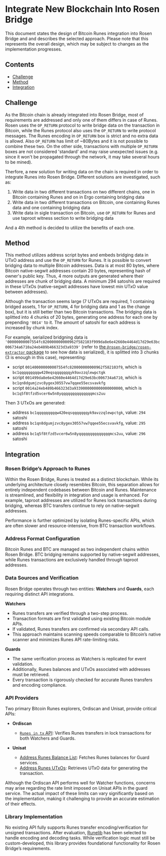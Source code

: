 # Integrate New Blockchain Into Rosen Bridge
This document states the design of Bitcoin Runes integration into Rosen Bridge and and describes the selected approach. Please note that this represents the overall design, which may be subject to changes as the implementation progresses.


## Contents
- [Challenge](#challenge)
- [Method](#method)
- [Integration](#integration)


## Challenge
As the Bitcoin chain is already integrated into Rosen Bridge, most of requirements are addressed and only one of them differs in case of Runes. Rosen uses the `OP_RETURN` protocol to write bridge data on the transaction in Bitcoin, while the Runes protocol also uses the `OP_RETURN` to write protocol messages. The Runes encoding in `OP_RETURN` box is strict and no extra data is allowd. Also `OP_RETURN` has limit of ~80Bytes and it is not possible to combine these two. On the other side, transactions with multiple `OP_RETURN` boxes are not considered 'standard' and may raise unexpected issues (e.g. since it won't be propagated through the network, it may take several hours to be mined).

Therfore, a new solution for writing data on the chain is required in order to integrate Runes into Rosen Bridge. Different solutions are investigated, such as:

1. Write data in two different transactions on two different chains, one in Bitcoin containing Runes and on in Ergo containing bridging data
2. Write data in two different transactions on Bitcoin, one containing Runes data and one containing bridging data
3. Write data in sigle transaction on Bitcoin, use `OP_RETURN` for Runes and use taproot witness section to write bridging data

And a 4th method is decided to utilize the benefits of each one.


## Method
This method utilizes address script bytes and embeds bridging data in UTxO address and use the `OP_RETURN` for Runes. It is possible to convert bridging data to multiple Bitcoin addresses. Data is at most 80 bytes, where Bitcoin native-segwit addresses contain 20 bytes, representing hash of owner's public key. Thus, 4 more outputs are generated where their addresses are chunk of bridging data. A minimum 294 satoshis are required in these UTxOs (native-segwit addresses have lowest min UTxO value between addresses).

Although the transaction seems large (7 UTxOs are required, 1 containing bridged assets, 1 for `OP_RETURN`, 4 for bridging data and 1 as the change box), but it is still better than two Bitcoin transactions. The bridging data is splitted into 4 chunks of 20 bytes, generating one address for each one by prepending `'0014'` to it. The amount of satoshi for each address is increased by chunk index.

For example, serialized bridgning data is `'00000000007554fc820000000000962f582103f999da8e6e42660e4464d17d29e63bc006734a6710a24eb489b466323d3a9339'` (refer to [the `@rosen-bridge/rosen-extractor` package](https://github.com/rosen-bridge/utils/blob/dev/packages/rosen-extractor/lib/getRosenData/bitcoin/utils.ts) to see how data is serialized), it is splitted into 3 chunks (3 is enough in this case), representing:
- script `001400000000007554fc820000000000962f582103f9`, which is `bc1qqqqqqqqqw420eqsqqqqqqqyk9avzzqlewpctgk`
- script `001499da8e6e42660e4464d17d29e63bc006734a6710`, which is `bc1qn8dgumjzvc8ygex30557vw7qqee55ecsvavkfg`
- script `0014a24eb489b466323d3a9339000000000000000000`, which is `bc1q5f8tfzd5vcer6w5n8yqqqqqqqqqqqqqqmcs2uu`

Then 3 UTxOs are generated:
- address `bc1qqqqqqqqqw420eqsqqqqqqqyk9avzzqlewpctgk`, value: `294` satoshi
- address `bc1qn8dgumjzvc8ygex30557vw7qqee55ecsvavkfg`, value: `295` satoshi
- address `bc1q5f8tfzd5vcer6w5n8yqqqqqqqqqqqqqqmcs2uu`, value: `296` satoshi


## Integration

### Rosen Bridge’s Approach to Runes  
Within the Rosen Bridge, Runes is treated as a distinct blockchain. While its underlying architecture closely resembles Bitcoin, this separation allows for entirely independent codebases between Bitcoin and Runes. Maintenance is streamlined, and flexibility in integration and usage is enhanced. For example, taproot addresses are utilized for Runes lock transactions during bridging, whereas BTC transfers continue to rely on native-segwit addresses.

Performance is further optimized by isolating Runes-specific APIs, which are often slower and resource-intensive, from BTC transaction workflows.

### Address Format Configuration
Bitcoin Runes and BTC are managed as two independent chains within Rosen Bridge. BTC bridging remains supported by native-segwit addresses, while Runes transactions are exclusively handled through taproot addresses.

### Data Sources and Verification  
Rosen Bridge operates through two entities: **Watchers** and **Guards**, each requiring distinct API integrations.  

**Watchers**  
- Runes transfers are verified through a two-step process.  
- Transaction formats are first validated using existing Bitcoin module APIs.  
- If validated, Runes transfers are confirmed via secondary API calls.  
- This approach maintains scanning speeds comparable to Bitcoin’s native scanner and minimizes Runes API rate-limiting risks.  

**Guards**  
- The same verification process as Watchers is replicated for event validation.  
- Additionally, Runes balances and UTxOs associated with addresses must be retrieved.  
- Every transaction is rigorously checked for accurate Runes transfers and encoding compliance.  

### API Providers
Two primary Bitcoin Runes explorers, Ordiscan and Unisat, provide critical APIs:  

- **Ordiscan**  
  - [`Runes in tx` API](https://ordiscan.com/docs/api#runes-in-tx): Verifies Runes transfers in lock transactions for both Watchers and Guards.  

- **Unisat**  
  - [Address Runes Balance List](https://docs.unisat.io/dev/unisat-developer-center/bitcoin/runes/get-address-runes-balance-list): Fetches Runes balances for Guard services.
  - [Address Runes UTxOs](https://docs.unisat.io/dev/unisat-developer-center/bitcoin/runes/get-address-runes-utxo): Retrieves UTxO data for generating the transaction.

Although the Ordiscan API performs well for Watcher functions, concerns may arise regarding the rate limit imposed on Unisat APIs in the guard service. The actual impact of these limits can vary significantly based on the implementation, making it challenging to provide an accurate estimation of their effects.


### Library Implementation  
No existing API fully supports Runes transfer encoding/verification for unsigned transactions. After evaluation, [Runelib](https://www.npmjs.com/package/runelib) has been selected to handle encoding and decoding tasks. While verification logic must still be custom-developed, this library provides foundational functionality for Rosen Bridge’s requirements.
